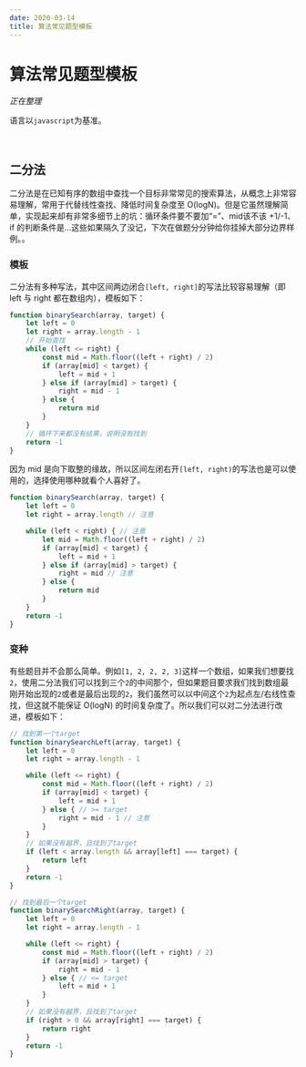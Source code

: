 ```yaml
---
date: 2020-03-14
title: 算法常见题型模板
---
```


# 算法常见题型模板

*正在整理*

语言以`javascript`为基准。

<br>

## 二分法

二分法是在已知有序的数组中查找一个目标非常常见的搜索算法，从概念上非常容易理解，常用于代替线性查找、降低时间复杂度至 O(logN)。但是它虽然理解简单，实现起来却有非常多细节上的坑：循环条件要不要加“=”、mid该不该 +1/-1、if 的判断条件是...这些如果隔久了没记，下次在做题分分钟给你挂掉大部分边界样例。。

### 模板

二分法有多种写法，其中区间两边闭合`[left, right]`的写法比较容易理解（即 left 与 right 都在数组内），模板如下：

```js
function binarySearch(array, target) {
    let left = 0
    let right = array.length - 1
    // 开始查找
    while (left <= right) {
        const mid = Math.floor((left + right) / 2)
        if (array[mid] < target) {
            left = mid + 1
        } else if (array[mid] > target) {
            right = mid - 1
        } else {
            return mid
        }
    }
    // 循环下来都没有结果，说明没有找到
    return -1
}
```

因为 mid 是向下取整的缘故，所以区间左闭右开`[left, right)`的写法也是可以使用的，选择使用哪种就看个人喜好了。

```js
function binarySearch(array, target) {
    let left = 0
    let right = array.length // 注意

    while (left < right) { // 注意
        let mid = Math.floor((left + right) / 2)
        if (array[mid] < target) {
            left = mid + 1
        } else if (array[mid] > target) {
            right = mid // 注意
        } else {
            return mid
        }
    }
    return -1
}
```

### 变种

有些题目并不会那么简单。例如`[1, 2, 2, 2, 3]`这样一个数组，如果我们想要找`2`，使用二分法我们可以找到三个`2`的中间那个，但如果题目要求我们找到数组最刚开始出现的`2`或者是最后出现的`2`，我们虽然可以以中间这个`2`为起点左/右线性查找，但这就不能保证 O(logN) 的时间复杂度了。所以我们可以对二分法进行改进，模板如下：

```js
// 找到第一个target
function binarySearchLeft(array, target) {
    let left = 0
    let right = array.length - 1

    while (left <= right) {
        const mid = Math.floor((left + right) / 2)
        if (array[mid] < target) {
            left = mid + 1
        } else { // >= target
            right = mid - 1 // 注意
        }
    }
    // 如果没有越界，且找到了target
    if (left < array.length && array[left] === target) {
        return left
    }
    return -1
}

// 找到最后一个target
function binarySearchRight(array, target) {
    let left = 0
    let right = array.length - 1

    while (left <= right) {
        const mid = Math.floor((left + right) / 2)
        if (array[mid] > target) {
            right = mid - 1
        } else { // <= target
            left = mid + 1
        }
    }
    // 如果没有越界，且找到了target
    if (right > 0 && array[right] === target) {
        return right
    }
    return -1
}
```

<br>

